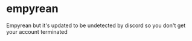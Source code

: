 # empyrean
Empyrean but it's updated to be undetected by discord so you don't get your account terminated
